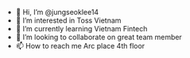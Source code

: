 - 👋 Hi, I’m @jungseoklee14
- 👀 I’m interested in Toss Vietnam
- 🌱 I’m currently learning Vietnam Fintech
- 💞️ I’m looking to collaborate on great team member
- 📫 How to reach me Arc place 4th floor

<!---
jungseoklee14/jungseoklee14 is a ✨ special ✨ repository because its `README.md` (this file) appears on your GitHub profile.
You can click the Preview link to take a look at your changes.
--->
